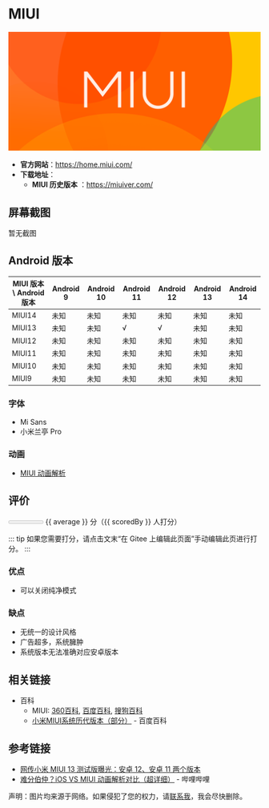 # MIUI

<img class="banner-cover" src="./images/logo/miui.webp" alt="LOGO"/>

* __官方网站__：<https://home.miui.com/>
* __下载地址__：
  * __MIUI 历史版本__ <Badge type="warning" text="第三方" /> ：<https://miuiver.com/>

## 屏幕截图

暂无截图

## Android 版本

| MIUI 版本 \ Android 版本 | Android 9 | Android 10 | Android 11 | Android 12 | Android 13 | Android 14 |
| ------------------------ | --------- | ---------- | ---------- | ---------- | ---------- | ---------- |
| MIUI14                   | 未知      | 未知       | 未知       | 未知       | 未知       | 未知       |
| MIUI13                   | 未知      | 未知       | √          | √          | 未知       | 未知       |
| MIUI12                   | 未知      | 未知       | 未知       | 未知       | 未知       | 未知       |
| MIUI11                   | 未知      | 未知       | 未知       | 未知       | 未知       | 未知       |
| MIUI10                   | 未知      | 未知       | 未知       | 未知       | 未知       | 未知       |
| MIUI9                    | 未知      | 未知       | 未知       | 未知       | 未知       | 未知       |

### 字体

* Mi Sans
* 小米兰亭 Pro

### 动画

* [MIUI 动画解析][animation]

## 评价

<meter id="fuel" min="0" max="50" low="25" high="40" optimum="45" :value="average*10"></meter>
{{ average }} 分（{{ scoredBy }} 人打分）

::: tip
如果您需要打分，请点击文末“在 Gitee 上编辑此页面”手动编辑此页进行打分。
:::

### 优点

* 可以关闭纯净模式

### 缺点

* 无统一的设计风格
* 广告超多，系统臃肿
* 系统版本无法准确对应安卓版本

## 相关链接

* 百科
  * MIUI: [360百科](https://baike.so.com/doc/5369087-5604931.html), [百度百科](https://baike.baidu.com/item/MIUI/8150208), [搜狗百科](https://baike.sogou.com/v20466533.htm)
  * [小米MIUI系统历代版本（部分）](https://baike.baidu.com/starmap/view?nodeId=a642e1fb59464a392c6f812d) - 百度百科

## 参考链接

* [网传小米 MIUI 13 测试版曝光：安卓 12、安卓 11 两个版本][13-RS]
* [难分伯仲？iOS VS MIUI 动画解析对比（超详细）][animation] - 哔哩哔哩

[animation]: https://www.bilibili.com/video/BV12h411e7p1/
[13-RS]: https://post.smzdm.com/p/aenzx5xz/

声明：图片均来源于网络。如果侵犯了您的权力，请[联系我](mailto:jesse205@qq.com)，我会尽快删除。

<script setup>
import { h, ref } from 'vue'

// 在这里添加数据即可打分
const scoreList = [
    {
        name: "jesse205",
        score: 2
    },
]

let allScore = 0

for (let item of scoreList){
    allScore += item.score
}

const average = allScore/scoreList.length
const scoredBy = scoreList.length

</script>
